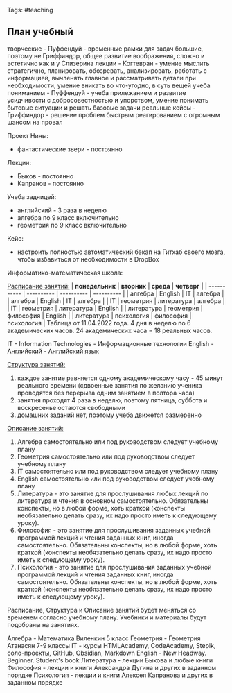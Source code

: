 Tags: #teaching 

## План учебный 
творческие - Пуффендуй - временные рамки для задач большие, поэтому не Гриффиндор, общее развитие воображения, сложно и эстетично как и у Слизерина
лекции - Когтевран - умение мыслить стратегично, планировать, обозревать, анализировать, работать с информацией, вычленять главное и рассматривать детали при необходимости, умение вникать во что-угодно, в суть вещей
учеба пониманием - Пуффендуй - учеба прилежанием и развитие усидчивости с добросовестностью и упорством, умение понимать бытовые ситуации и решать базовые задачи
реальные кейсы - Гриффиндор - решение проблем быстрым реагированием с огромным шансом на провал


Проект Нины:
- фантастические звери - постоянно

Лекции:
- Быков - постоянно
- Капранов - постоянно

Учеба задницей:
- английский - 3 раза в неделю
- алгебра по 9 класс включительно
- геометрия по 9 класс включительно

Кейс:
- настроить полностью автоматический бэкап на Гитхаб своего мозга, чтобы избавиться от необходимости в DropBox

Информатико-математическая школа:

<u>Расписание занятий:</u>
| **понедельник** | **вторник**    | **среда**      | **четверг**    |
| ----------- | ---------- | ---------- | ---------- |
| алгебра     | English    | IT         | алгебра    |
| алгебра     | English    | IT         | алгебра    |
| IT          | геометрия  | литература | алгебра    |
| IT          | геометрия  | литература | English    |
| литература  | геометрия  | философия  | English    |
| литература  | психология | философия  | психология |
Таблица от 11.04.2022 года.
4 дня в неделю по 6 академических часов. 24 академических часа = 18 реальных часов.

IT - Information Technologies - Информационные технологии
English - Английский - Английский язык

<u>Структура занятий:</u>
1) каждое занятие равняется одному академическому часу - 45 минут реального времени (сдвоенные занятия по желанию ученика проводятся без перерыва одним занятием в полтора часа)
2) занятия проходят 4 раза в неделю, поэтому пятница, суббота и воскресенье остаются свободными
3) домашних заданий нет, поэтому учеба движется размеренно

<u>Описание занятий:</u>
1) Алгебра самостоятельно или под руководством следует учебному плану
2) Геометрия самостоятельно или под руководством следует учебному плану
3) IT самостоятельно или под руководством следует учебному плану
4) English самостоятельно или под руководством следует учебному плану
5) Литература - это занятие для прослушивания любых лекций по литература и чтения в основном самостоятельно. Обязательны конспекты, но в любой форме, хоть краткой (конспекты необязательно делать сразу, их надо просто иметь к следующему уроку).
6) Философия - это занятие для прослушивания заданных учебной программой лекций и чтения заданных книг, иногда самостоятельно. Обязательны конспекты, но в любой форме, хоть краткой (конспекты необязательно делать сразу, их надо просто иметь к следующему уроку).
7) Психология - это занятие для прослушивания заданных учебной программой лекций и чтения заданных книг, иногда самостоятельно. Обязательны конспекты, но в любой форме, хоть краткой (конспекты необязательно делать сразу, их надо просто иметь к следующему уроку).

Расписание, Структура и Описание занятий будет меняться со временем согласно учебному плану.
Учебники и материалы будут подобраны на занятиях.

Алгебра - Математика Виленкин 5 класс
Геометрия - Геометрия Атанасян 7-9 классы
IT - курсы HTMLAcademy, CodeAcademy, Stepik, соло-проекты, GitHub, Obsidian, Markdown
English - New Headway. Beginner. Student's book
Литература - лекции Быкова и любые книги
Философия - лекции и книги Александра Дугина и других в заданном порядке
Психология - лекции и книги Алексея Капранова и других в заданном порядке